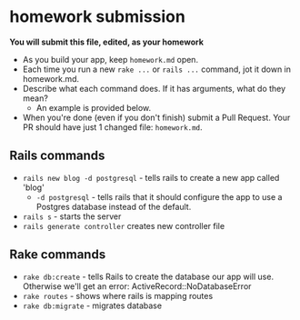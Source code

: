 # homework submission

**You will submit this file, edited, as your homework**

* As you build your app, keep `homework.md` open.  
* Each time you run a new `rake ...` or `rails ...` command, jot it down in homework.md.  
* Describe what each command does.  If it has arguments, what do they mean?
  * An example is provided below.
* When you're done (even if you don't finish) submit a Pull Request.  Your PR should have just 1 changed file: `homework.md`.


## Rails commands

* `rails new blog -d postgresql` - tells rails to create a new app called 'blog'
  * `-d postgresql` - tells rails that it should configure the app to use a Postgres database instead of the default.
* `rails s` - starts the server
* `rails generate controller` creates new controller file



## Rake commands

* `rake db:create` - tells Rails to create the database our app will use. Otherwise we'll get an error: ActiveRecord::NoDatabaseError
* `rake routes` - shows where rails is mapping routes
* `rake db:migrate` - migrates database
